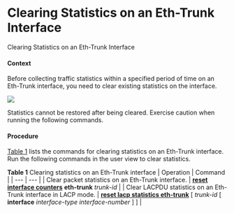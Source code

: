 Clearing Statistics on an Eth-Trunk Interface
=============================================

Clearing Statistics on an Eth-Trunk Interface

#### Context

Before collecting traffic statistics within a specified period of time on an Eth-Trunk interface, you need to clear existing statistics on the interface.

![](public_sys-resources/notice_3.0-en-us.png) 

Statistics cannot be restored after being cleared. Exercise caution when running the following commands.



#### Procedure

[Table 1](#EN-US_TASK_0000001176741133__table193611022104820) lists the commands for clearing statistics on an Eth-Trunk interface. Run the following commands in the user view to clear statistics.

**Table 1** Clearing statistics on an Eth-Trunk interface
| Operation | Command |
| --- | --- |
| Clear packet statistics on an Eth-Trunk interface. | [**reset interface counters**](cmdqueryname=reset+interface+counters) **eth-trunk** *trunk-id* |
| Clear LACPDU statistics on an Eth-Trunk interface in LACP mode. | [**reset lacp statistics eth-trunk**](cmdqueryname=reset+lacp+statistics+eth-trunk) [ *trunk-id* [ **interface** *interface-type* *interface-number* ] ] |